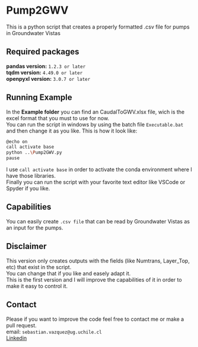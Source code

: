 # Pump2GWV
This is a python script that creates a properly formatted .csv file for pumps in Groundwater Vistas
## Required packages
**pandas version:** `1.2.3 or later`\
**tqdm version:** `4.49.0 or later`\
**openpyxl version:** `3.0.7 or later`
## Running Example
In the **Example folder** you can find an CaudalToGWV.xlsx file, wich is the excel format that you must to use for now.\
You can run the script in windows by using the batch file `Executable.bat`\
and then change it as you like. This is how it look like:
```bash
@echo on
call activate base
python ..\Pump2GWV.py
pause
```
I use `call activate base` in order to activate the conda environment where I have those libraries.\
Finally you can run the script with your favorite text editor like VSCode or Spyder if you like.
## Capabilities
You can easily create `.csv file` that can be read by Groundwater Vistas as an input for the pumps.
## Disclaimer
This version only creates outputs with the fields (like Numtrans, Layer_Top, etc)  that exist in the script.\
You can change that if you like and easely adapt it.\
This is the first version and I will improve the capabilities of it in order to make it easy to control it.
## Contact
Please if you want to improve the code feel free to contact me or make a pull request.\
email: `sebastian.vazquez@ug.uchile.cl`\
[Linkedin](https://www.linkedin.com/in/sebasti%C3%A1n-v%C3%A1zquez-gasty-952121181/)
